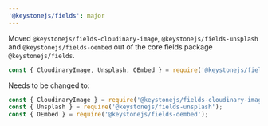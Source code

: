 ```yaml
---
'@keystonejs/fields': major
---
```


Moved `@keystonejs/fields-cloudinary-image`, `@keystonejs/fields-unsplash` and `@keystonejs/fields-oembed` out of the core fields package `@keystonejs/fields`.

```js
const { CloudinaryImage, Unsplash, OEmbed } = require('@keystonejs/fields');
```

Needs to be changed to:

```js
const { CloudinaryImage } = require('@keystonejs/fields-cloudinary-image');
const { Unsplash } = require('@keystonejs/fields-unsplash');
const { OEmbed } = require('@keystonejs/fields-oembed');
```
